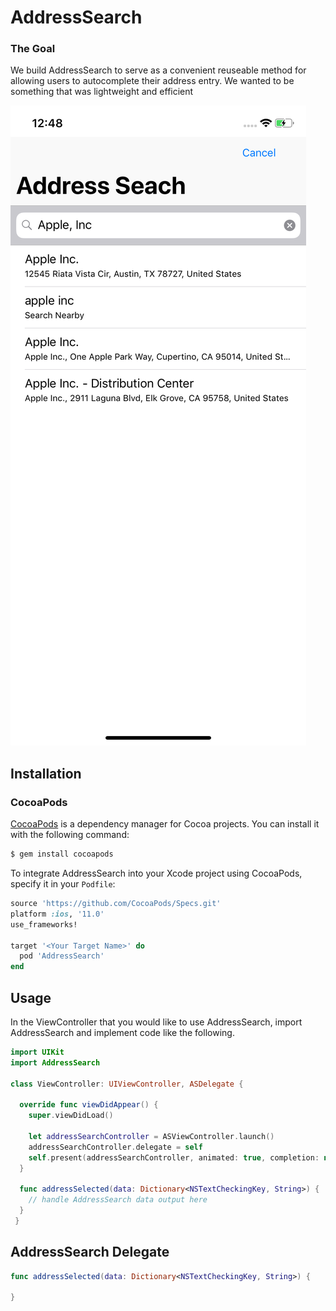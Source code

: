 # AddressSearch

### The Goal
We build AddressSearch to serve as a convenient reuseable method for allowing users to autocomplete their address entry. We wanted to be something that was lightweight and efficient

![demo](./img/Demo.png)

## Installation

### CocoaPods

[CocoaPods](http://cocoapods.org) is a dependency manager for Cocoa projects. You can install it with the following command:

```bash
$ gem install cocoapods
```

To integrate AddressSearch into your Xcode project using CocoaPods, specify it in your `Podfile`:

```ruby
source 'https://github.com/CocoaPods/Specs.git'
platform :ios, '11.0'
use_frameworks!

target '<Your Target Name>' do
  pod 'AddressSearch'
end
```

## Usage

In the ViewController that you would like to use AddressSearch, import AddressSearch and implement code like the following.

```swift
import UIKit
import AddressSearch

class ViewController: UIViewController, ASDelegate {

  override func viewDidAppear() {
    super.viewDidLoad()
    
    let addressSearchController = ASViewController.launch()
    addressSearchController.delegate = self
    self.present(addressSearchController, animated: true, completion: nil)
  }
  
  func addressSelected(data: Dictionary<NSTextCheckingKey, String>) {
    // handle AddressSearch data output here
  }
 }
 ```

## AddressSearch Delegate
```swift
func addressSelected(data: Dictionary<NSTextCheckingKey, String>) {
  
}
```